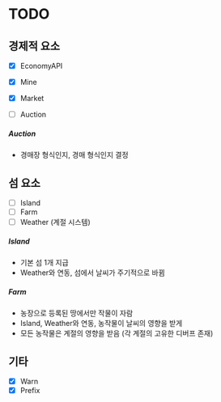 # TODO

## 경제적 요소

* [x] EconomyAPI
* [x] Mine
* [x] Market
* [ ] Auction


##### Auction
* 경매장 형식인지, 경매 형식인지 결정

## 섬 요소

* [ ] Island
* [ ] Farm
* [ ] Weather (계절 시스템)

##### Island
- 기본 섬 1개 지급
- Weather와 연동, 섬에서 날씨가 주기적으로 바뀜

##### Farm
- 농장으로 등록된 땅에서만 작물이 자람
- Island, Weather와 연동, 농작물이 날씨의 영향을 받게
- 모든 농작물은 계절의 영향을 받음 (각 계절의 고유한 디버프 존재)

## 기타
* [x] Warn
* [x] Prefix
